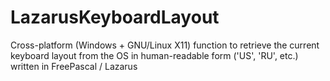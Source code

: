 # LazarusKeyboardLayout
Cross-platform (Windows + GNU/Linux X11) function to retrieve the current keyboard layout from the OS in human-readable form ('US', 'RU', etc.) written in FreePascal / Lazarus
